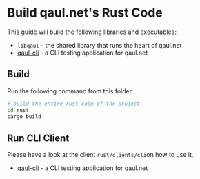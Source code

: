 # Build qaul.net's Rust Code

This guide will build the following libraries and executables:

* `libqaul` - the shared library that runs the heart of qaul.net
* [qaul-cli](../../rust/clients/cli/README.md) - a CLI testing application for qaul.net

## Build

Run the following command from this folder:

```sh
# build the entire rust code of the project
cd rust
cargo build
```

## Run CLI Client

Please have a look at the client `rust/clients/cli`on how to use it.

* [qaul-cli](../../rust/clients/cli/README.md) - a CLI testing application for qaul.net
